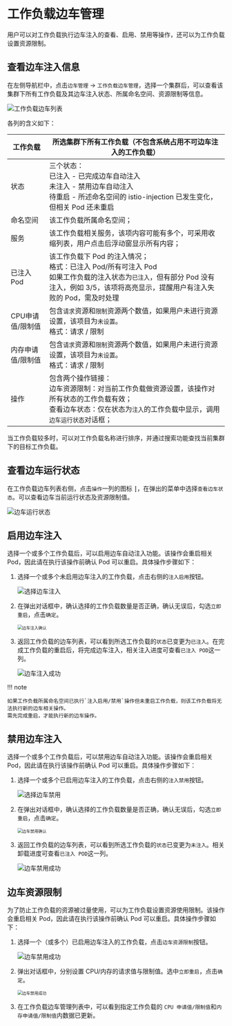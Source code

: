 # 工作负载边车管理

用户可以对工作负载执行边车注入的查看、启用、禁用等操作，还可以为工作负载设置资源限制。

## 查看边车注入信息

在左侧导航栏中，点击`边车管理` -> `工作负载边车管理`，选择一个集群后，可以查看该集群下所有工作负载及其边车注入状态、所属命名空间、资源限制等信息。

![工作负载边车列表](../../images/wl-sidecar01.png)

各列的含义如下：

| 工作负载          | 所选集群下所有工作负载（不包含系统占用不可边车注入的工作负载） |
| ----------------- | ------------------------------------------------------------ |
| 状态              | 三个状态：<br />已注入 - 已完成边车自动注入<br />未注入 - 禁用边车自动注入<br />待重启 - 所述命名空间的 istio-injection 已发生变化，但相关 Pod 还未重启 |
| 命名空间          | 该工作负载所属命名空间；                                     |
| 服务              | 该工作负载相关服务，该项内容可能有多个，可采用收缩列表，用户点击后浮动窗显示所有内容； |
| 已注入Pod         | 该工作负载下 Pod 的注入情况；<br />格式：已注入 Pod/所有可注入 Pod <br />如果工作负载的注入状态为`已注入`，但有部分 Pod 没有注入，例如 3/5，该项将高亮显示，提醒用户有注入失败的 Pod，需及时处理 |
| CPU申请值/限制值  | 包含`请求`资源和`限制`资源两个数值，如果用户未进行资源设置，该项目为`未设置`。<br />格式：请求 / 限制 |
| 内存申请值/限制值 | 包含`请求`资源和`限制`资源两个数值，如果用户未进行资源设置，该项目为`未设置`。<br />格式：请求 / 限制 |
| 操作              | 包含两个操作链接：<br />边车资源限制：对当前工作负载做资源设置，该操作对所有状态的工作负载有效；<br />查看边车状态：仅在状态为`注入`的工作负载中显示，调用`边车运行状态`对话框； |

当工作负载较多时，可以对工作负载名称进行排序，并通过搜索功能查找当前集群下的目标工作负载。

## 查看边车运行状态

在工作负载边车列表右侧，点击`操作`一列的图标 `┇`，在弹出的菜单中选择`查看边车状态`。可以查看边车当前运行状态及资源限制值。

![边车运行状态](../../images/wl-sidecar02.png)

## 启用边车注入

选择一个或多个工作负载后，可以启用边车自动注入功能。该操作会重启相关 Pod，因此请在执行该操作前确认 Pod 可以重启。具体操作步骤如下：

1. 选择一个或多个未启用边车注入的工作负载，点击右侧的`注入启用`按钮。
   
    ![选择边车注入](../../images/wl-sidecar03.png)

2. 在弹出对话框中，确认选择的工作负载数量是否正确，确认无误后，勾选`立即重启`，点击`确定`。
   
    <img src="../../images/wl-sidecar04.png" alt="边车注入确认" style="zoom:67%;" />

3. 返回工作负载的边车列表，可以看到所选工作负载的`状态`已变更为`已注入`。在完成工作负载的重启后，将完成边车注入，相关注入进度可查看`已注入 POD`这一列。

   ![边车注入成功](../../images/wl-sidecar05.png)

!!! note

    如果工作负载所属命名空间已执行`注入启用/禁用`操作但未重启工作负载，则该工作负载将无法执行新的边车相关操作。
    需先完成重启，才能执行新的边车操作。

## 禁用边车注入

选择一个或多个工作负载后，可以禁用边车自动注入功能。该操作会重启相关 Pod，因此请在执行该操作前确认 Pod 可以重启。具体操作步骤如下：

1. 选择一个或多个已启用边车注入的工作负载，点击右侧的`注入禁用`按钮。
   
    ![选择边车禁用](../../images/wl-sidecar05.png)

2. 在弹出对话框中，确认选择的工作负载数量是否正确，确认无误后，勾选`立即重启`，点击`确定`。
   
    <img src="../../images/wl-sidecar06.png" alt="边车禁用确认" style="zoom:67%;" />

3. 返回工作负载的边车列表，可以看到所选工作负载的`状态`已变更为`未注入`。相关卸载进度可查看`已注入 POD`这一列。

   ![边车禁用成功](../../images/wl-sidecar07.png)

## 边车资源限制

为了防止工作负载的资源被过量使用，可以为工作负载设置资源使用限制。该操作会重启相关 Pod，因此请在执行该操作前确认 Pod 可以重启。具体操作步骤如下：

1. 选择一个（或多个）已启用边车注入的工作负载，点击`边车资源限制`按钮。

    ![边车禁用成功](../../images/wl-sidecar05.png)

2. 弹出对话框中，分别设置 CPU/内存的请求值与限制值。选中`立即重启`，点击`确定`。

    <img src="../../images/wl-sidecar08.png" alt="边车禁用成功" style="zoom:67%;" />

3. 在工作负载边车管理列表中，可以看到指定工作负载的 `CPU 申请值/限制值`和`内存申请值/限制值`内数据已更新。
